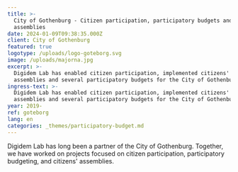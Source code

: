 ```yaml
---
title: >-
  City of Gothenburg - Citizen participation, participatory budgets and
  assemblies
date: 2024-01-09T09:38:35.000Z
client: City of Gothenburg
featured: true
logotype: /uploads/logo-goteborg.svg
image: /uploads/majorna.jpg
excerpt: >-
  Digidem Lab has enabled citizen participation, implemented citizens'
  assemblies and several participatory budgets for the City of Gothenburg.
ingress-text: >-
  Digidem Lab has enabled citizen participation, implemented citizens'
  assemblies and several participatory budgets for the City of Gothenburg.
year: 2019-
ref: goteborg
lang: en
categories: _themes/participatory-budget.md
---
```


Digidem Lab has long been a partner of the City of Gothenburg. Together, we have worked on projects focused on citizen participation, participatory budgeting, and citizens' assemblies.

